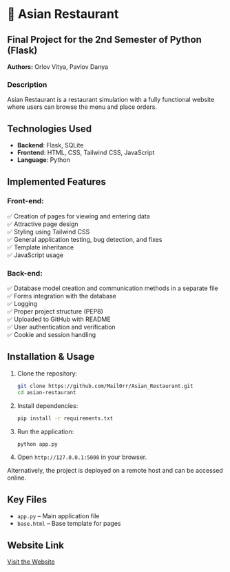 # 🍜 Asian Restaurant

## Final Project for the 2nd Semester of Python (Flask)
**Authors:** Orlov Vitya, Pavlov Danya

### Description
Asian Restaurant is a restaurant simulation with a fully functional website where users can browse the menu and place orders.

## Technologies Used
- **Backend**: Flask, SQLite  
- **Frontend**: HTML, CSS, Tailwind CSS, JavaScript  
- **Language**: Python  

## Implemented Features
### Front-end:
✅ Creation of pages for viewing and entering data  
✅ Attractive page design  
✅ Styling using Tailwind CSS  
✅ General application testing, bug detection, and fixes  
✅ Template inheritance  
✅ JavaScript usage  

### Back-end:
✅ Database model creation and communication methods in a separate file  
✅ Forms integration with the database  
✅ Logging  
✅ Proper project structure (PEP8)  
✅ Uploaded to GitHub with README  
✅ User authentication and verification  
✅ Cookie and session handling  

## Installation & Usage
1. Clone the repository:  
   ```bash
   git clone https://github.com/Mail0rr/Asian_Restaurant.git
   cd asian-restaurant
   ```  
2. Install dependencies:  
   ```bash
   pip install -r requirements.txt
   ```  
3. Run the application:  
   ```bash
   python app.py
   ```  
4. Open `http://127.0.0.1:5000` in your browser.  

Alternatively, the project is deployed on a remote host and can be accessed online.

## Key Files
- `app.py` – Main application file  
- `base.html` – Base template for pages  

## Website Link
[Visit the Website](http://116.203.195.165:8743/)  

